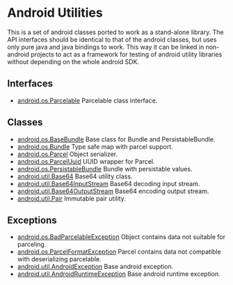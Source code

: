 Android Utilities
=================

This is a set of android classes ported to work as a stand-alone library. The API
interfaces should be identical to that of the android classes, but uses only pure
java and java bindings to work. This way it can be linked in non-android projects
to act as a framework for testing of android utility libraries without depending
on the whole android SDK. 

## Interfaces

* [android.os.Parcelable](java/android/os/Parcelable.java) Parcelable class interface.

## Classes

* [android.os.BaseBundle](java/android/os/BaseBundle.java) Base class for Bundle and PersistableBundle.
* [android.os.Bundle](java/android/os/Bundle.java) Type safe map with parcel support.
* [android.os.Parcel](java/android/os/Parcel.java) Object serializer.
* [android.os.ParcelUuid](java/android/os/ParcelUuid.java) UUID wrapper for Parcel.
* [android.os.PersistableBundle](java/android/os/PersistableBundle.java) Bundle with persistable values.
* [android.util.Base64](java/android/util/Base64.java) Base64 utility class.
* [android.util.Base64InputStream](java/android/util/Base64InputStream.java) Base64 decoding input stream.
* [android.util.Base64OutputStream](java/android/util/Base64OutputStream.java) Base64 encoding output stream.
* [android.util.Pair](java/android/util/Pair.java) Immutable pair utility.

## Exceptions

* [android.os.BadParcelableException](java/android/os/BadParcelableException.java) Object contains data not suitable for parceling.
* [android.os.ParcelFormatException](java/android/os/ParcelFormatException.java) Parcel contains data not compatible with deserializing parcelable.
* [android.util.AndroidException](java/android/util/AndroidException.java) Base android exception.
* [android.util.AndroidRuntimeException](java/android/util/AndroidRuntimeException.java) Base android runtime exception.
